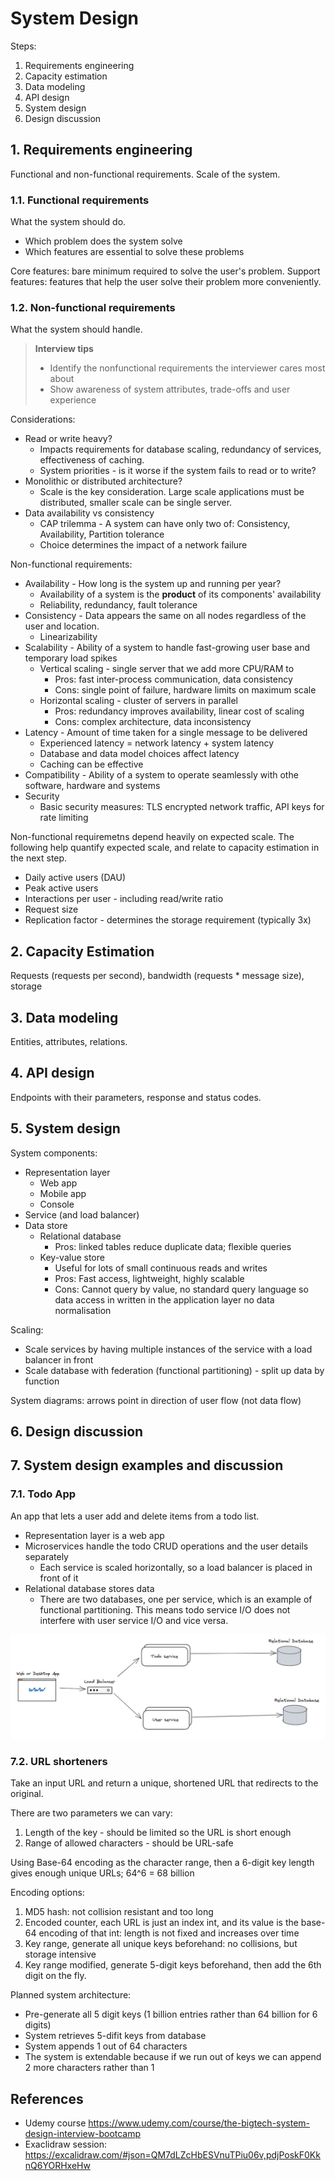 # System Design

Steps:
1. Requirements engineering
2. Capacity estimation
3. Data modeling
4. API design
5. System design
6. Design discussion

## 1. Requirements engineering
Functional and non-functional requirements.
Scale of the system.

### 1.1. Functional requirements
What the system should do.
- Which problem does the system solve
- Which features are essential to solve these problems

Core features: bare minimum required to solve the user's problem.
Support features: features that help the user solve their problem more conveniently.

### 1.2. Non-functional requirements
What the system should handle.

>**Interview tips**
> - Identify the nonfunctional requirements the interviewer cares most about
> - Show awareness of system attributes, trade-offs and user experience

Considerations:
- Read or write heavy?
  - Impacts requirements for database scaling, redundancy of services, effectiveness of caching.
  - System priorities - is it worse if the system fails to read or to write?
- Monolithic or distributed architecture?
  - Scale is the key consideration. Large scale applications must be distributed, smaller scale can be single server.
- Data availability vs consistency
  - CAP trilemma - A system can have only two of: Consistency, Availability, Partition tolerance
  - Choice determines the impact of a network failure

Non-functional requirements:
- Availability - How long is the system up and running per year?
  - Availability of a system is the **product** of its components' availability
  - Reliability, redundancy, fault tolerance
- Consistency - Data appears the same on all nodes regardless of the user and location.
  - Linearizability
- Scalability - Ability of a system to handle fast-growing user base and temporary load spikes
  - Vertical scaling - single server that we add more CPU/RAM to
    - Pros: fast inter-process communication, data consistency
    - Cons: single point of failure, hardware limits on maximum scale
  - Horizontal scaling - cluster of servers in parallel
    - Pros: redundancy improves availability, linear cost of scaling
    - Cons: complex architecture, data inconsistency
- Latency - Amount of time taken for a single message to be delivered
  - Experienced latency = network latency + system latency
  - Database and data model choices affect latency
  - Caching can be effective
- Compatibility - Ability of a system to operate seamlessly with othe software, hardware and systems
- Security
  - Basic security measures: TLS encrypted network traffic, API keys for rate limiting

Non-functional requiremetns depend heavily on expected scale. 
The following help quantify expected scale, and relate to capacity estimation in the next step.
- Daily active users (DAU)
- Peak active users
- Interactions per user - including read/write ratio
- Request size
- Replication factor - determines the storage requirement (typically 3x)

## 2. Capacity Estimation

Requests (requests per second), bandwidth (requests * message size), storage


## 3. Data modeling
Entities, attributes, relations.


## 4. API design
Endpoints with their parameters, response and status codes.


## 5. System design
System components: 
- Representation layer
  - Web app
  - Mobile app
  - Console
- Service (and load balancer)
- Data store
  - Relational database
    - Pros: linked tables reduce duplicate data; flexible queries
  - Key-value store
    - Useful for lots of small continuous reads and writes
    - Pros: Fast access, lightweight, highly scalable
    - Cons: Cannot query by value, no standard query language so data access in written in the application layer
            no data normalisation

Scaling: 
- Scale services by having multiple instances of the service with a load balancer in front
- Scale database with federation (functional partitioning) - split up data by function

System diagrams: arrows point in direction of user flow (not data flow)


## 6. Design discussion



## 7. System design examples and discussion
### 7.1. Todo App
An app that lets a user add and delete items from a todo list.
- Representation layer is a web app
- Microservices handle the todo CRUD operations and the user details separately
  - Each service is scaled horizontally, so a load balancer is placed in front of it
- Relational database stores data
  - There are two databases, one per service, which is an example of functional partitioning. 
    This means todo service I/O does not interfere with user service I/O and vice versa.

![img.png](../_images/system_design/design_todo_app.png)

### 7.2. URL shorteners
Take an input URL and return a unique, shortened URL that redirects to the original.

There are two parameters we can vary:
1. Length of the key - should be limited so the URL is short enough
2. Range of allowed characters - should be URL-safe

Using Base-64 encoding as the character range, then a 6-digit key length gives enough unique URLs;
64^6 = 68 billion

Encoding options:
1. MD5 hash: not collision resistant and too long
2. Encoded counter, each URL is just an index int, and its value is the base-64 encoding of that int:
   length is not fixed and increases over time
3. Key range, generate all unique keys beforehand: no collisions, but storage intensive
4. Key range modified, generate 5-digit keys beforehand, then add the 6th digit on the fly.

Planned system architecture:
- Pre-generate all 5 digit keys (1 billion entries rather than 64 billion for 6 digits)
- System retrieves 5-difit keys from database
- System appends 1 out of 64 characters
- The system is extendable because if we run out of keys we can append 2 more characters rather than 1


## References
- Udemy course https://www.udemy.com/course/the-bigtech-system-design-interview-bootcamp
- Exaclidraw session: https://excalidraw.com/#json=QM7dLZcHbESVnuTPiu06v,pdjPoskF0KknQ6YORHxeHw